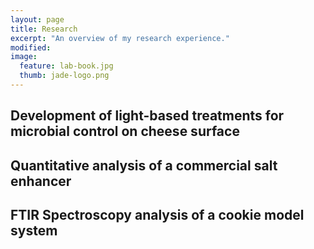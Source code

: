 ```yaml
---
layout: page
title: Research
excerpt: "An overview of my research experience."
modified: 
image: 
  feature: lab-book.jpg
  thumb: jade-logo.png
---
```


## Development of light-based treatments for microbial control on cheese surface

## Quantitative analysis of a commercial salt enhancer

## FTIR Spectroscopy analysis of a cookie model system
